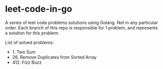 # leet-code-in-go
A series of leet code problems solutions using Golang. Not in any particular order.
Each branch of this repo is responsible for 1 problem, and represents a solution for this problem.

List of solved problems:

- 1\. Two Sum
- 26\. Remove Duplicates from Sorted Array
- 412\. Fizz Buzz
